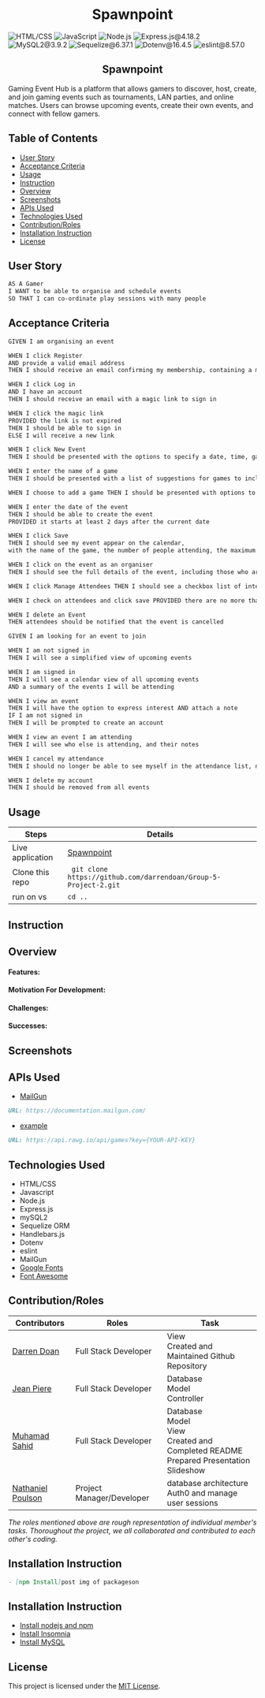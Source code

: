 <h1 align ="center">Spawnpoint</h1>

![HTML/CSS](https://img.shields.io/badge/CSS-blue) ![JavaScript](https://img.shields.io/badge/JavaScript-red) ![Node.js](https://img.shields.io/badge/Node.js-orange) ![Express.js@4.18.2](https://img.shields.io/badge/Express.js@4.18.2-grey) ![MySQL2@3.9.2](https://img.shields.io/badge/MySQL2@3.9.1-lightgreen) ![Sequelize@6.37.1](https://img.shields.io/badge/Sequelize@6.37.1-lightblue) ![Dotenv@16.4.5](https://img.shields.io/badge/Dotenv@16.4.5-lavender) ![eslint@8.57.0](https://img.shields.io/badge/eslint@8.57.0-babyblue)

<h2 align ="center">Spawnpoint</h2>

Gaming Event Hub is a platform that allows gamers to discover, host, create, and join gaming events such as tournaments, LAN parties, and online matches. Users can browse upcoming events, create their own events, and connect with fellow gamers.

## Table of Contents

- [User Story](#user-story)
- [Acceptance Criteria](#acceptance-criteria)
- [Usage](#Usage)
- [Instruction](#instruction)
- [Overview](#overview)
- [Screenshots](#screenshots)
- [APIs Used](#apis-used)
- [Technologies Used](#technologies-used)
- [Contribution/Roles](#contributionroles)
- [Installation Instruction](#installation-instruction)
- [License](#license)

## User Story

```md
AS A Gamer
I WANT to be able to organise and schedule events
SO THAT I can co-ordinate play sessions with many people
```

## Acceptance Criteria

```md
GIVEN I am organising an event

WHEN I click Register
AND provide a valid email address
THEN I should receive an email confirming my membership, containing a magic link

WHEN I click Log in
AND I have an account
THEN I should receive an email with a magic link to sign in

WHEN I click the magic link
PROVIDED the link is not expired
THEN I should be able to sign in
ELSE I will receive a new link

WHEN I click New Event
THEN I should be presented with the options to specify a date, time, game, and notes

WHEN I enter the name of a game
THEN I should be presented with a list of suggestions for games to include OR presented with the option to add a game, if it is not listed

WHEN I choose to add a game THEN I should be presented with options to set the game name, platforms, maximum number of players, type of game, and notes about the game

WHEN I enter the date of the event
THEN I should be able to create the event
PROVIDED it starts at least 2 days after the current date

WHEN I click Save
THEN I should see my event appear on the calendar,
with the name of the game, the number of people attending, the maximum capacity, the starting time and finishing time

WHEN I click on the event as an organiser
THEN I should see the full details of the event, including those who are interested in attending

WHEN I click Manage Attendees THEN I should see a checkbox list of interested people, and checkboxes next to those who are already marked to attend

WHEN I check on attendees and click save PROVIDED there are no more than the maximum capacity THEN I should see the updated list of attendees matching my selection

WHEN I delete an Event
THEN attendees should be notified that the event is cancelled

GIVEN I am looking for an event to join

WHEN I am not signed in
THEN I will see a simplified view of upcoming events

WHEN I am signed in
THEN I will see a calendar view of all upcoming events
AND a summary of the events I will be attending

WHEN I view an event
THEN I will have the option to express interest AND attach a note
IF I am not signed in
THEN I will be prompted to create an account

WHEN I view an event I am attending
THEN I will see who else is attending, and their notes

WHEN I cancel my attendance
THEN I should no longer be able to see myself in the attendance list, nor the notes of attendees

WHEN I delete my account
THEN I should be removed from all events
```

## Usage

| Steps            | Details                                                           |
| ---------------- | ----------------------------------------------------------------- |
| Live application | [Spawnpoint](https://github.com/darrendoan/Group-5-Project-2.git) |
| Clone this repo  | ` git clone https://github.com/darrendoan/Group-5-Project-2.git`  |
| run on vs        | `cd ..`                                                           |

## Instruction

## Overview

#### Features:

#### Motivation For Development:

#### Challenges:

#### Successes:

## Screenshots

## APIs Used

- [MailGun](https://documentation.mailgun.com/)

```md
URL: https://documentation.mailgun.com/
```

- [example](https://.../)

```md
URL: https://api.rawg.io/api/games?key={YOUR-API-KEY}
```

## Technologies Used

- HTML/CSS
- Javascript
- Node.js
- Express.js
- mySQL2
- Sequelize ORM
- Handlebars.js
- Dotenv
- eslint
- MailGun
- [Google Fonts](https://fonts.google.com/)
- [Font Awesome](https://fontawesome.com/)

## Contribution/Roles

| Contributors                                       | Roles                | Task                                                                          |
| -------------------------------------------------- | -------------------- | ----------------------------------------------------------------------------- |
| [Darren Doan](https://github.com/darrendoan)             | Full Stack Developer | View<br>Created and Maintained Github Repository<br>                                  |
| [Jean Piere ](https://github.com/)                        | Full Stack Developer | Database<br> Model<br>Controller<br>                                                                  |
| [Muhamad Sahid](https://github.com/BrxwnSugxr)     | Full Stack Developer | Database<br> Model<br>View<br> Created and Completed README<br> Prepared Presentation Slideshow |
| [Nathaniel Poulson](https://github.com/natpoulson) | Project Manager/Developer |     database architecture<br>  Auth0 and manage user sessions                                               |

_The roles mentioned above are rough representation of individual member's tasks. Thoroughout the project, we all collaborated and contributed to each other's coding._

## Installation Instruction

```md
- [npm Install]post img of packageson
```

## Installation Instruction

- [Install nodejs and npm](https://nodejs.org/en/download)
- [Install Insomnia](https://insomnia.rest/download)
- [Install MySQL](https://dev.mysql.com/downloads/mysql/)

## License

This project is licensed under the [MIT License](https://github.com/darrendoan/Group-5-Project-2/blob/main/LICENSE).

